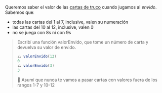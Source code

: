 Queremos saber el valor de las [cartas de truco](https://es.wikipedia.org/wiki/Truco_argentino) cuando jugamos al _envido_. Sabemos que: 

* todas las cartas del 1 al 7, inclusive, valen su numeración 
* las cartas del 10 al 12, inclusive, valen 0
* no se juega con 8s ni con 9s 

> Escribí una función valorEnvido, que tome un número de carta y devuelva su valor de envido. 
> 
> ```javascript
> ム valorEnvido(12)
> 0
> ム valorEnvido(3)
> 3
> ```
> 
> :memo: Asumí que nunca te vamos a pasar cartas con valores fuera de los rangos 1-7 y 10-12 